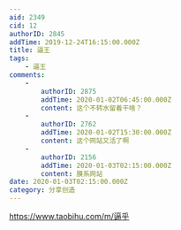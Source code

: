 ```yaml
---
aid: 2349
cid: 12
authorID: 2845
addTime: 2019-12-24T16:15:00.000Z
title: 逼王
tags:
    - 逼王
comments:
    -
        authorID: 2875
        addTime: 2020-01-02T06:45:00.000Z
        content: 这个不转水留着干啥？
    -
        authorID: 2762
        addTime: 2020-01-02T15:30:00.000Z
        content: 这个网站又活了啊
    -
        authorID: 2156
        addTime: 2020-01-03T02:15:00.000Z
        content: 膜系网站
date: 2020-01-03T02:15:00.000Z
category: 分享创造
---
```


https://www.taobihu.com/m/逼乎
